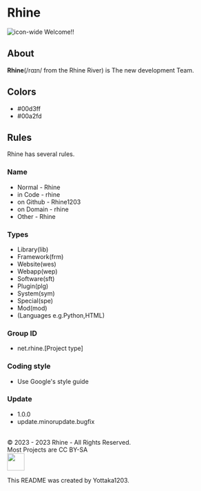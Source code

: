# Rhine
![icon-wide](https://github.com/rhine1203/.github/assets/138958366/b5678e80-180b-4fe2-af04-043a8e7d1e73)
Welcome!!

## About
**Rhine**(/rɑɪn/ from the Rhine River) is The new development Team. <br>
## Colors
- #00d3ff
- #00a2fd
## Rules
Rhine has several rules.
### Name
- Normal - Rhine
- in Code - rhine
- on Github - Rhine1203
- on Domain - rhine
- Other - Rhine
### Types
- Library(lib)
- Framework(frm)
- Website(wes)
- Webapp(wep)
- Software(sft)
- Plugin(plg)
- System(sym)
- Special(spe)
- Mod(mod)
- (Languages e.g.Python,HTML)
### Group ID
- net.rhine.[Project type]
### Coding style
- Use Google's style guide
### Update
- 1.0.0
- update.minorupdate.bugfix
<br>
© 2023 - 2023 Rhine - All Rights Reserved. <br>
Most Projects are CC BY-SA <br> <img src="https://github.com/rhine1203/.github/assets/138958366/78fb884f-30fd-45ae-a84f-205ef15f11a0" height="40px">


This README was created by Yottaka1203.
